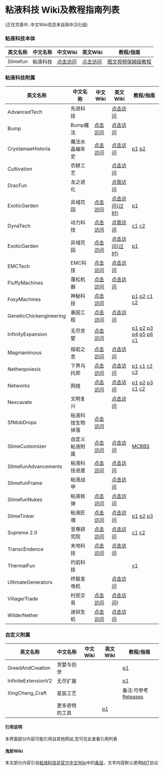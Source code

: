 # 粘液科技 Wiki及教程指南列表  
(正在完善中..中文Wiki信息来自简中汉化组)
### 粘液科技本体  
| 英文名称 | 中文名称 | 中文Wiki | 英文Wiki | 教程/指南 |
| ------ | ------- | ------- | ------- | ------- |
| Slimefun | 粘液科技 | [点击访问](https://slimefun-wiki.guizhanss.cn/) | [点击访问](https://kkgithub.com/Slimefun/Slimefun4/wiki) | [图文视频保姆级教程](https://www.mcbbs.net/thread-1479857-1-1.html)
### 粘液科技附属  
| 英文名称 | 中文名称 | 中文Wiki | 英文Wiki | 教程/指南 |
| ------ | ------- | ------- | ------- | ------- |
| AdvancedTech | 先进科技 |  | [点击访问](https://github.com/Slimefun-Addon-Community/AdvancedTech/wiki) |
| Bump | Bump魔法 | [点击访问](https://slimefun-addons-wiki.guizhanss.cn/bump/) | [点击访问](https://docs.ybw0014.dev/bump/) |
| CrystamaeHistoria | 魔法水晶编年史 | [点击访问](https://slimefun-addons-wiki.guizhanss.cn/crystamae-historia/) | [点击访问](https://docs.sefiraat.dev/crystamae-historia/) | [p1](https://www.bilibili.com/video/BV1FY411J7cs/) [p2](https://www.bilibili.com/video/BV1VZ4y1m7eG/) |
| Cultivation | 农耕工艺 |  | [点击访问](https://docs.sefiraat.dev/crystamae-historia/spell-crafting) | 
| DracFun | 龙之进化 |  | [点我访问](https://slimecraftsmpwiki.gitbook.io/slimecraftsmp/slimefun/dracfun) | 
| ExoticGarden | 异域花园 | [点击访问](https://slimefun-addons-wiki.guizhanss.cn/exotic-garden/) | [点击访问(过时)](https://dev.bukkit.org/projects/exotic-garden) | [p1](https://www.bilibili.com/video/BV1Ny4y1r7Wz/) |
| DynaTech | 动力科技 | [点击访问](https://slimefun-addons-wiki.guizhanss.cn/dyna-tech/) | [点我访问](https://kkgithub.com/ProfElements/DynaTech/blob/main/README.md) | [c1](https://www.bilibili.com/read/cv19282167) [c2](https://www.bilibili.com/read/cv20641468) |
| ExoticGarden | 异域花园 | [点击访问](https://slimefun-addons-wiki.guizhanss.cn/exotic-garden/) | [点击访问(过时)](https://dev.bukkit.org/projects/exotic-garden) | [p1](https://www.bilibili.com/video/BV1Ny4y1r7Wz/) |
| EMCTech | EMC科技 | [点击访问](https://slimefun-addons-wiki.guizhanss.cn/emc-tech/) | [点击访问](https://kkgithub.com/Sefiraat/EquivalencyTech/wiki) |
| FluffyMachines | 蓬松机器 | [点击访问](https://slimefun-addons-wiki.guizhanss.cn/fluffy-machines/) | [点击访问](https://kkgithub.com/NCBPFluffyBear/FluffyMachines/blob/master/README.md) |
| FoxyMachines | 神秘科技 | [点击访问](https://slimefun-addons-wiki.guizhanss.cn/foxy-machines/) | | [p1](https://www.bilibili.com/video/BV1t3411W7vW/) [p2](https://www.bilibili.com/video/BV1qZ4y1z7i9/) [c1](https://www.bilibili.com/read/cv22932209) [c2](https://www.bilibili.com/read/cv23226679) |
| GeneticChickengineering | 基因工程 | [点击访问](https://slimefun-addons-wiki.guizhanss.cn/geneticchickengineering/) | [点击访问](https://kkgithub.com/kii-chan-reloaded/GeneticChickengineering/wiki) |
| InfinityExpansion | 无尽贪婪 | [点击访问](https://slimefun-addons-wiki.guizhanss.cn/infinity-expansion/) |  | [p1](https://www.bilibili.com/video/BV1vY411L7uW/) [p2](https://www.bilibili.com/video/BV1zS4y1C78n/) [p3](https://www.bilibili.com/video/BV1br4y1h7dC/) [p4](https://www.bilibili.com/video/BV1k34y1C7sV/) [p5](https://www.bilibili.com/video/BV1Tb4y147Z1/) [p6](https://www.bilibili.com/video/BV13a41117dA/) [c1](https://www.bilibili.com/read/cv25711662/) |
| Magmanimous | 熔岩之息 | [点击访问](https://slimefun-addons-wiki.guizhanss.cn/magmanimous/) | [点击访问](https://github.com/NCBPFluffyBear/Magmanimous/wiki/Magmanimous-Guide) |
| Netheopoiesis | 下界乌托邦 | [点击访问](https://slimefun-addons-wiki.guizhanss.cn/netheopoiesis/) | [点击访问](https://docs.sefiraat.dev/netheopoiesis/purification) | [p1](https://www.bilibili.com/video/BV1gY411R79T/) [c1](https://www.bilibili.com/read/cv26875618) [c2](https://www.bilibili.com/read/cv27156837) [c3](https://www.bilibili.com/read/cv27153961) |
| Networks | 网络 | [点击访问](https://slimefun-addons-wiki.guizhanss.cn/networks/) | [点击访问](https://docs.sefiraat.dev/netheopoiesis/networks) | [p1](https://www.bilibili.com/video/BV1vR4y1F77F/) [p2](https://www.bilibili.com/video/BV1Zb4y1H7Dm/) [p3](https://www.bilibili.com/video/BV1Lr4y1p7J5/) [c1](https://www.bilibili.com/read/cv21133798) [c2](https://www.bilibili.com/read/cv22208408) |
| Nexcavate | 文明复兴 |  | [点击访问](https://github.com/char3210/Nexcavate/blob/main/TUTORIAL.md) | 
| SfMobDrops | 粘液科技生物掉落 | [点击访问](https://slimefun-addons-wiki.guizhanss.cn/sf-mob-drops/) | 
| SlimeCustomizer | 自定义粘液附属 | [点击访问](https://slimefun-addons-wiki.guizhanss.cn/slime-customizer/) | [点击访问](https://kkgithub.com/NCBPFluffyBear/SlimeCustomizer/blob/master/README.md) | [MCBBS](https://www.mcbbs.net/thread-1396391-1-1.html) |
| SlimefunAdvancements | 粘液科技进度 | [点击访问](https://slimefun-addons-wiki.guizhanss.cn/slimefun-advancements/) | [点击访问](https://kkgithub.com/char3210/SlimefunAdvancements/blob/main/README.md) |
| SlimefunFrame | 粘液战甲 |  | [点击访问](https://kkgithub.com/VoperAD/SlimeFrame/blob/main/README.md) |
| SlimefunNukes | 粘液核弹 | [点击访问](https://slimefun-addons-wiki.guizhanss.cn/custom-plugins/Slimefun-Nukes) | [点击访问](https://kkgithub.com/lofi-enjoyer/SlimefunNukes/wiki) |
| SlimeTinker | 粘液匠魂 | [点击访问](https://slimefun-addons-wiki.guizhanss.cn/slime-tinker/) | [点击访问](https://docs.sefiraat.dev/slimetinker/) | [p1](https://www.bilibili.com/video/BV1Da411n7gq/) [p2](https://www.bilibili.com/video/BV1AV4y1J74c/) [p3](https://www.bilibili.com/video/BV113411n7DQ/) |
| Supreme 2.0 | 至尊研究院 | [点击访问](https://slimefun-addons-wiki.guizhanss.cn/supreme/) | [点击访问](https://kkgithub.com/Slimefun-Addon-Community/Supreme/wiki) | [c1](https://www.bilibili.com/read/cv18596298/) [c2](https://www.bilibili.com/read/cv18770413) |
| TranscEndence | 末地科技 | [点击访问](https://slimefun-addons-wiki.guizhanss.cn/transc-endence/) | [点击访问](https://github.com/Sfiguz7/TranscEndence/wiki/Walkthrough-guide-thingy) |
| ThermalFun | 灼岩科技 |  |  | [y1](https://www.youtube.com/watch?v=H8IAiVYIR3U&t=20s&ab_channel=mmm)
| UltimateGenerators | 终极发电机 |  | [点击访问](https://github.com/freeze-dolphin/UltimateGenerators/wiki) |
| VillagerTrade | 村民交易 | [点击访问](https://github.com/GuizhanCraft/VillagerTrade/blob/master/README.zh_CN.md) | [点击访问](https://github.com/GuizhanCraft/VillagerTrade/blob/master/README.md)) |
| WilderNether | 迷狱生机 | [点击访问](https://slimefun-addons-wiki.guizhanss.cn/wilder-nether/) | [点击访问](https://github.com/SchnTgaiSpock/Wildernether/wiki)

### 自定义附属  
| 英文名称 | 中文名称 | 中文Wiki | 英文Wiki | 教程/指南 |
| ------ | ------- | ------- | ------- | ------- |
| GreedAndCreation | 贪婪与创世 |  |  | [p1](https://www.bilibili.com/video/BV1cX4y1k7vB) | 
| InfiniteExtensionV2 | 无尽扩展 |  |  | [p1](https://www.bilibili.com/video/BV1ij411w7vo) | 
| XingCheng_Craft | 星辰工艺 |  |  | 备注:可参考[Releases](https://github.com/FengXiang2233/XingCheng_Craft/releases)
|  | 更多奇特的工具 |  | [p1](https://www.bilibili.com/video/BV1ZV4y1S7uY/)

<!-- tabs:start -->
#### **引用说明**
本界面部分内容可能引用自其他网站,您可在此查看引用列表
#### **鬼斩Wiki**
本文部分内容引自[粘液科技非官方中文Wiki](https://slimefun-wiki.guizhanss.cn/)中的[条目](https://slimefun-wiki.guizhanss.cn/Addons)，文字内容默认使用[MIT](https://kkgithub.com/SlimefunGuguProject/Slimefun-Wiki/blob/master/LICENSE)协议
<!-- tabs:end -->
